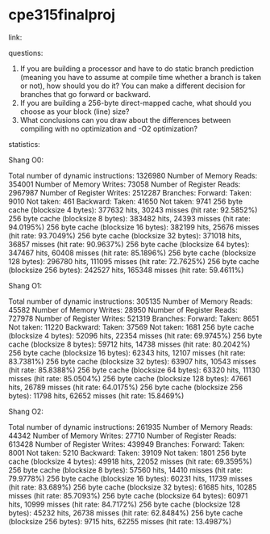 # cpe315finalproj

link:

questions: 

1. If you are building a processor and have to do static branch prediction (meaning you have to assume at compile time whether a branch is taken or not), how should you do it? You can make a different decision for branches that go forward or backward.
2. If you are building a 256-byte direct-mapped cache, what should you choose as your block (line) size?
3. What conclusions can you draw about the differences between compiling with no optimization and -O2 optimization?

statistics:

Shang O0:

Total number of dynamic instructions: 1326980
Number of Memory Reads: 354001
Number of Memory Writes: 73058
Number of Register Reads: 2967987
Number of Register Writes: 2512287
Branches: 
  Forward:
    Taken: 9010
    Not taken: 461
  Backward:
    Taken: 41650
    Not taken: 9741
256 byte cache (blocksize 4 bytes): 377632 hits, 30243 misses (hit rate: 92.5852%)
256 byte cache (blocksize 8 bytes): 383482 hits, 24393 misses (hit rate: 94.0195%)
256 byte cache (blocksize 16 bytes): 382199 hits, 25676 misses (hit rate: 93.7049%)
256 byte cache (blocksize 32 bytes): 371018 hits, 36857 misses (hit rate: 90.9637%)
256 byte cache (blocksize 64 bytes): 347467 hits, 60408 misses (hit rate: 85.1896%)
256 byte cache (blocksize 128 bytes): 296780 hits, 111095 misses (hit rate: 72.7625%)
256 byte cache (blocksize 256 bytes): 242527 hits, 165348 misses (hit rate: 59.4611%)

Shang O1:

Total number of dynamic instructions: 305135
Number of Memory Reads: 45582
Number of Memory Writes: 28950
Number of Register Reads: 727978
Number of Register Writes: 521319
Branches: 
  Forward:
    Taken: 8651
    Not taken: 11220
  Backward:
    Taken: 37569
    Not taken: 1681
256 byte cache (blocksize 4 bytes): 52096 hits, 22354 misses (hit rate: 69.9745%)
256 byte cache (blocksize 8 bytes): 59712 hits, 14738 misses (hit rate: 80.2042%)
256 byte cache (blocksize 16 bytes): 62343 hits, 12107 misses (hit rate: 83.7381%)
256 byte cache (blocksize 32 bytes): 63907 hits, 10543 misses (hit rate: 85.8388%)
256 byte cache (blocksize 64 bytes): 63320 hits, 11130 misses (hit rate: 85.0504%)
256 byte cache (blocksize 128 bytes): 47661 hits, 26789 misses (hit rate: 64.0175%)
256 byte cache (blocksize 256 bytes): 11798 hits, 62652 misses (hit rate: 15.8469%)

Shang O2:

Total number of dynamic instructions: 261935
Number of Memory Reads: 44342
Number of Memory Writes: 27710
Number of Register Reads: 613428
Number of Register Writes: 439949
Branches: 
  Forward:
    Taken: 8001
    Not taken: 5210
  Backward:
    Taken: 39109
    Not taken: 1801
256 byte cache (blocksize 4 bytes): 49918 hits, 22052 misses (hit rate: 69.3595%)
256 byte cache (blocksize 8 bytes): 57560 hits, 14410 misses (hit rate: 79.9778%)
256 byte cache (blocksize 16 bytes): 60231 hits, 11739 misses (hit rate: 83.689%)
256 byte cache (blocksize 32 bytes): 61685 hits, 10285 misses (hit rate: 85.7093%)
256 byte cache (blocksize 64 bytes): 60971 hits, 10999 misses (hit rate: 84.7172%)
256 byte cache (blocksize 128 bytes): 45232 hits, 26738 misses (hit rate: 62.8484%)
256 byte cache (blocksize 256 bytes): 9715 hits, 62255 misses (hit rate: 13.4987%)

